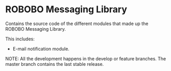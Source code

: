 # ROBOBO Messaging Library #

Contains the source code of the different modules that made up the ROBOBO Messaging Library. 

This includes:

- E-mail notification module.

NOTE: All the development happens in the develop or feature branches. The master branch contains the last stable release.